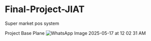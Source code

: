 # Final-Project-JIAT
Super market pos system

Project Base Plane
![WhatsApp Image 2025-05-17 at 12 02 31 AM](https://github.com/user-attachments/assets/4385c1b5-be3f-4d38-b7f8-f36ec4922073)
